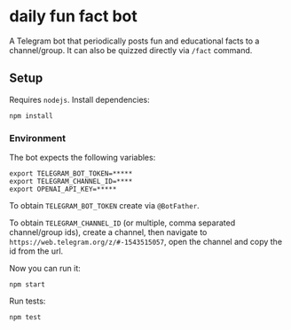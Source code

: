 # daily fun fact bot

A Telegram bot that periodically posts fun and educational facts to a channel/group. It can also be quizzed directly via `/fact` command.

## Setup

Requires `nodejs`. Install dependencies:

`npm install`

### Environment

The bot expects the following variables:

    export TELEGRAM_BOT_TOKEN=*****
    export TELEGRAM_CHANNEL_ID=****
    export OPENAI_API_KEY=*****

To obtain `TELEGRAM_BOT_TOKEN` create via `@BotFather`.

To obtain `TELEGRAM_CHANNEL_ID` (or multiple, comma separated channel/group ids), create a channel, then navigate to `https://web.telegram.org/z/#-1543515057`, open the channel and copy the id from the url.

Now you can run it:

`npm start`

Run tests:

`npm test`
